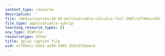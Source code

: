 ```yaml
---
content_type: resource
description: ''
file: /media/courses/18-02-multivariable-calculus-fall-2007/a7795eccb5d1a1941d92263cdf2beec4_2XraaWefBd8.srt
file_type: application/x-subrip
learning_resource_types: []
ocw_type: OCWFile
resourcetype: Other
title: 3play caption file
uid: a7795ecc-b5d1-a194-1d92-263cdf2beec4
---
```

